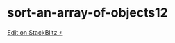 # sort-an-array-of-objects12

[Edit on StackBlitz ⚡️](https://stackblitz.com/edit/stackblitz-starters-buafpu)